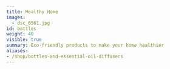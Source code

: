 ```yaml
---
title: Healthy Home
images:
  - dsc_0561.jpg
id: bottles
weight: 40
visible: true
summary: Eco-friendly products to make your home healthier
aliases:
- /shop/bottles-and-essential-oil-diffusers
---
```

